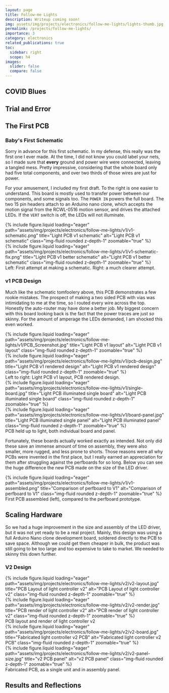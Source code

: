 ```yaml
---
layout: page
title: Follow-me Lights
description: Writeup coming soon!
img: assets/img/projects/electronics/follow-me-lights/lights-thumb.jpg
permalink: /projects/follow-me-lights/
importance: 3
category: electronics
related_publications: true
toc:
  sidebar: right
  scope: h4
images:
  slider: false
  compare: false
---
```


## COVID Blues

## Trial and Error

## The First PCB

### Baby's First Schematic

Sorry in advance for this first schematic. In my defense, this really was the first one I ever made. At the time, I did not know you could label your nets, so I made sure that **every** ground and power wire were connected, leaving a tangled mess. Pretty impressive, considering that the whole board only had five total components, and over two thirds of those wires are just for power.

For your amusement, I included my first draft. To the right is one easier to understand. This board is mostly used to transfer power between our components, and some signals too. The `POWER IN` powers the full board. The two 15 pin headers attach to an Arduino nano clone, which accepts the motion signal from the RCWL-0516 motion sensor, and drives the attached LEDs. If the `VERT` switch is off, the LEDs will not illuminate.

<div class="row justify-content-sm-center">
    <div class="col-sm-5 mt-3 mt-md-0">
        {% include figure.liquid loading="eager" path="assets/img/projects/electronics/follow-me-lights/v1/v1-schematic.png" title="Light PCB v1 schematic" alt="Light PCB v1 schematic" class="img-fluid rounded z-depth-1" zoomable="true" %}
    </div>
    <div class="col-sm-5 mt-3 mt-md-0">
        {% include figure.liquid loading="eager" path="assets/img/projects/electronics/follow-me-lights/v1/v1-schematic-fix.png" title="Light PCB v1 better schematic" alt="Light PCB v1 better schematic" class="img-fluid rounded z-depth-1" zoomable="true" %}
    </div>
</div>
<div class="caption">
    Left: First attempt at making a schematic. Right: a much clearer attempt.
</div>

### v1 PCB Design

Much like the schematic tomfoolery above, this PCB demonstrates a few rookie mistakes. The prospect of making a two sided PCB with vias was intimidating to me at the time, so I routed every wire across the top. Honestly the auto-router may have done a better job. My biggest concern with this board looking back is the fact that the power traces are just _so_ skinny. For the amount of amperage the LEDs demanded, I am shocked this even worked.

<div class="row justify-content-sm-center">
    <div class="col-sm-5 mt-3 mt-md-0">
        {% include figure.liquid loading="eager" path="assets/img/projects/electronics/follow-me-lights/v1/PCB_Screenshot.jpg" title="Light PCB v1 layout" alt="Light PCB v1 layout" class="img-fluid rounded z-depth-1" zoomable="true" %}
    </div>
    <div class="col-sm-5 mt-3 mt-md-0">
        {% include figure.liquid loading="eager" path="assets/img/projects/electronics/follow-me-lights/v1/pcb-design.jpg" title="Light PCB v1 rendered design" alt="Light PCB v1 rendered design" class="img-fluid rounded z-depth-1" zoomable="true" %}
    </div>
</div>
<div class="caption">
    Left to right: Light PCB v1 layout, PCB rendered design.
</div>

<div class="row justify-content-sm-center">
    <div class="col-sm mt-3 mt-md-0">
        {% include figure.liquid loading="eager" path="assets/img/projects/electronics/follow-me-lights/v1/single-board.jpg" title="Light PCB illuminated single board" alt="Light PCB illuminated single board" class="img-fluid rounded z-depth-1" zoomable="true" %}
    </div>
    <div class="col-sm mt-3 mt-md-0">
        {% include figure.liquid loading="eager" path="assets/img/projects/electronics/follow-me-lights/v1/board-panel.jpg" title="Light PCB illuminated single panel" alt="Light PCB illuminated panel" class="img-fluid rounded z-depth-1" zoomable="true" %}
    </div>
</div>
<div class="caption">
    PCB held up to light, both individual board and panel.
</div>

Fortunately, these boards actually worked exactly as intended. Not only did these save an immense amount of time on assembly, they were also smaller, more rugged, and less prone to shorts. Those reasons were all why PCBs were invented in the first place, but I really earned an appreciation for them after struggling against the perfboards for so long. Below you can see the huge difference the new PCB made on the size of the LED driver.

<div class="row justify-content-sm-center">
    <div class="col-sm-8 mt-3 mt-md-0">
        {% include figure.liquid loading="eager" path="assets/img/projects/electronics/follow-me-lights/v1/v1-assembled.png" title="Comparison of perfboard to V1" alt="Comparison of perfboard to V1" class="img-fluid rounded z-depth-1" zoomable="true" %}
    </div>
</div>
<div class="caption">
    First PCB assembled (left), compared to the perfboard prototype. 
</div>

## Scaling Hardware

So we had a huge improvement in the size and assembly of the LED driver, but it was not yet ready to be a real project. Mainly, this design was using a full Arduino Nano clone development board, soldered directly to the PCB to save space. Although we could get them cheaper in bulk, the product was still going to be too large and too expensive to take to market. We needed to skinny this down further.

### V2 Design

<div class="row justify-content-sm-center">
    <div class="col-sm mt-3 mt-md-0">
        {% include figure.liquid loading="eager" path="assets/img/projects/electronics/follow-me-lights/v2/v2-layout.jpg" title="PCB Layout of light controller v2" alt="PCB Layout of light controller v2" class="img-fluid rounded z-depth-1" zoomable="true" %}
    </div>
    <div class="col-sm mt-3 mt-md-0">
        {% include figure.liquid loading="eager" path="assets/img/projects/electronics/follow-me-lights/v2/v2-render.jpg" title="PCB render of light controller v2" alt="PCB render of light controller v2" class="img-fluid rounded z-depth-1" zoomable="true" %}
    </div>
</div>
<div class="caption">
    PCB layout and render of light controller v2
</div>

<div class="row justify-content-sm-center">
    <div class="col-sm mt-3 mt-md-0">
        {% include figure.liquid loading="eager" path="assets/img/projects/electronics/follow-me-lights/v2/v2-board.jpg" title="Fabricated light controller v2 PCB" alt="Fabricated light controller v2 PCB" class="img-fluid rounded z-depth-1" zoomable="true" %}
    </div>
    <div class="col-sm mt-3 mt-md-0">
        {% include figure.liquid loading="eager" path="assets/img/projects/electronics/follow-me-lights/v2/v2-panel-size.jpg" title="v2 PCB panel" alt="v2 PCB panel" class="img-fluid rounded z-depth-1" zoomable="true" %}
    </div>
</div>
<div class="caption">
    Fabricated PCB, as a single unit and in assembly panel.
</div>

## Results and Reflections
